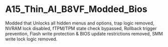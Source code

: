 # A15_Thin_AI_B8VF_Modded_Bios
Modded that Unlocks all hidden menus and options, trap logic removed, NVRAM lock disabled, fTPM/TPM state check bypassed, Rollback trigger prevention, Flash write protection &amp; BIOS update restrictions removed, SMM write lock logic removed.
